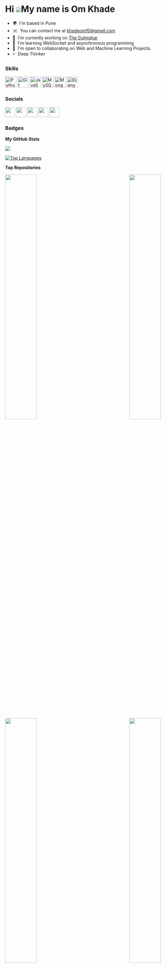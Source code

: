 Hi ![](https://user-images.githubusercontent.com/18350557/176309783-0785949b-9127-417c-8b55-ab5a4333674e.gif)My name is Om Khade
================================================================================================================================

* 🌍  I'm based in Pune
* ✉️  You can contact me at [khadeom10@gmail.com](mailto:khadeom10@gmail.com)
* 🚀  I'm currently working on [The Gulmohar](http://www.gulmohar.live/)
* 🧠  I'm learning WebSocket and asynchronous programming
* 🤝  I'm open to collaborating on Web and Machine Learning Projects.
* ⚡  Deep Thinker

### Skills


<p align="left">
<a href="https://www.python.org/" target="_blank" rel="noreferrer"><img src="https://raw.githubusercontent.com/danielcranney/readme-generator/main/public/icons/skills/python-colored.svg" width="36" height="36" alt="Python" /></a>
<a href="https://git-scm.com/" target="_blank" rel="noreferrer"><img src="https://raw.githubusercontent.com/danielcranney/readme-generator/main/public/icons/skills/git-colored.svg" width="36" height="36" alt="Git" /></a>
<a href="https://developer.mozilla.org/en-US/docs/Web/JavaScript" target="_blank" rel="noreferrer"><img src="https://raw.githubusercontent.com/danielcranney/readme-generator/main/public/icons/skills/javascript-colored.svg" width="36" height="36" alt="JavaScript" /></a>
<a href="https://www.mysql.com/" target="_blank" rel="noreferrer"><img src="https://raw.githubusercontent.com/danielcranney/readme-generator/main/public/icons/skills/mysql-colored.svg" width="36" height="36" alt="MySQL" /></a>
<a href="https://www.mongodb.com/" target="_blank" rel="noreferrer"><img src="https://raw.githubusercontent.com/danielcranney/readme-generator/main/public/icons/skills/mongodb-colored.svg" width="36" height="36" alt="MongoDB" /></a>
<a href="https://www.djangoproject.com/" target="_blank" rel="noreferrer"><img src="https://raw.githubusercontent.com/danielcranney/readme-generator/main/public/icons/skills/django-colored.svg" width="36" height="36" alt="Django" /></a>
</p>


### Socials

<p align="left"> <a href="https://www.dev.to/khadeom" target="_blank" rel="noreferrer"><img src="https://raw.githubusercontent.com/danielcranney/readme-generator/main/public/icons/socials/devdotto.svg" width="32" height="32" /></a> <a href="https://www.github.com/khadeom" target="_blank" rel="noreferrer"><img src="https://raw.githubusercontent.com/danielcranney/readme-generator/main/public/icons/socials/github.svg" width="32" height="32" /></a> <a href="https://www.linkedin.com/in/om-khade-7b079b16b/" target="_blank" rel="noreferrer"><img src="https://raw.githubusercontent.com/danielcranney/readme-generator/main/public/icons/socials/linkedin.svg" width="32" height="32" /></a> <a href="https://www.stackoverflow.com/users/13680055/om-khade" target="_blank" rel="noreferrer"><img src="https://raw.githubusercontent.com/danielcranney/readme-generator/main/public/icons/socials/stackoverflow.svg" width="32" height="32" /></a> <a href="https://www.twitter.com/OmKhade8" target="_blank" rel="noreferrer"><img src="https://raw.githubusercontent.com/danielcranney/readme-generator/main/public/icons/socials/twitter.svg" width="32" height="32" /></a></p>

### Badges

<b>My GitHub Stats</b>

<a href="http://www.github.com/khadeom"><img src="https://github-readme-streak-stats.herokuapp.com/?user=khadeom&stroke=000000&background=ffffff&ring=0891b2&fire=0891b2&currStreakNum=000000&currStreakLabel=0891b2&sideNums=000000&sideLabels=000000&dates=000000&hide_border=true" /></a>

<a href="https://github.com/khadeom" align="left"><img src="https://github-readme-stats.vercel.app/api/top-langs/?username=khadeom&langs_count=10&title_color=0891b2&text_color=000000&icon_color=0891b2&bg_color=ffffff&hide_border=true&locale=en&custom_title=Top%20%Languages" alt="Top Languages" /></a>

<b>Top Repositories</b>

<div width="100%" align="center"><a href="https://github.com/khadeom/The-Gulmohar" align="left"><img align="left" width="45%" src="https://github-readme-stats.vercel.app/api/pin/?username=khadeom&repo=The-Gulmohar&title_color=0891b2&text_color=000000&icon_color=0891b2&bg_color=ffffff&hide_border=true&locale=en" /></a><a href="https://github.com/khadeom/Cheque-Processing-System" align="right"><img align="right" width="45%" src="https://github-readme-stats.vercel.app/api/pin/?username=khadeom&repo=Cheque-Processing-System&title_color=0891b2&text_color=000000&icon_color=0891b2&bg_color=ffffff&hide_border=true&locale=en" /></a></div><br /><br /><br /><br /><br /><br /><br />

<br /><br /><br /><br /><br />

<div width="100%" align="center"><a href="https://github.com/khadeom/Airbus-Aerothon-5.0" align="left"><img align="left" width="45%" src="https://github-readme-stats.vercel.app/api/pin/?username=khadeom&repo=Airbus-Aerothon-5.0&title_color=0891b2&text_color=000000&icon_color=0891b2&bg_color=ffffff&hide_border=true&locale=en" /></a><a href="https://github.com/khadeom/Complete-Python-3-Bootcamp" align="right"><img align="right" width="45%" src="https://github-readme-stats.vercel.app/api/pin/?username=khadeom&repo=Complete-Python-3-Bootcamp&title_color=0891b2&text_color=000000&icon_color=0891b2&bg_color=ffffff&hide_border=true&locale=en" /></a></div>
